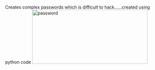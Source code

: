 Creates complex passwords which is difficult to hack......created using python code
<img width="371" height="174" alt="password" src="https://github.com/user-attachments/assets/af8a3ea2-2a77-45b2-952e-ba7b20713c31" />
